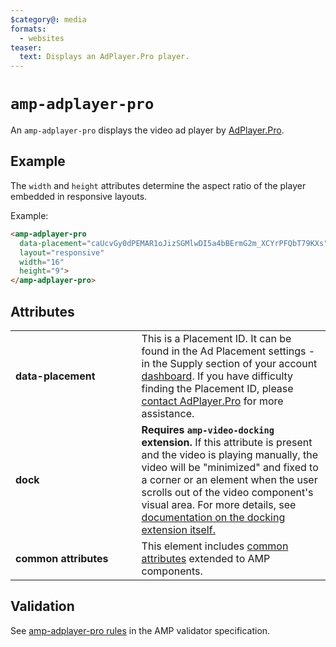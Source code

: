 ```yaml
---
$category@: media
formats:
  - websites
teaser:
  text: Displays an AdPlayer.Pro player.
---
```


<!--
Copyright 2020 The AMP HTML Authors. All Rights Reserved.

Licensed under the Apache License, Version 2.0 (the "License");
you may not use this file except in compliance with the License.
You may obtain a copy of the License at

      http://www.apache.org/licenses/LICENSE-2.0

Unless required by applicable law or agreed to in writing, software
distributed under the License is distributed on an "AS-IS" BASIS,
WITHOUT WARRANTIES OR CONDITIONS OF ANY KIND, either express or implied.
See the License for the specific language governing permissions and
limitations under the License.
-->

# `amp-adplayer-pro`

An `amp-adplayer-pro` displays the video ad player by [AdPlayer.Pro](https://adplayer.pro/).

## Example

The `width` and `height` attributes determine the aspect ratio of the player embedded in responsive layouts.

Example:

```html
<amp-adplayer-pro
  data-placement="caUcvGy0dPEMAR1oJizSGMlwDI5a4bBErmG2m_XCYrPFQbT79KXs"
  layout="responsive"
  width="16"
  height="9">
</amp-adplayer-pro>
```

## Attributes

<table>
  <tr>
    <td width="40%"><strong>data-placement</strong></td>
    <td>This is a Placement ID. It can be found in the Ad Placement settings - in the Supply section of your account <a href="https://adplayer.pro/login">dashboard</a>.
    If you have difficulty finding the Placement ID, please <a href="https://adplayer.pro/contacts">contact AdPlayer.Pro</a> for more assistance.</td>
  </tr>
  <tr>
    <td width="40%"><strong>dock</strong></td>
    <td><strong>Requires <code>amp-video-docking</code> extension.</strong> If this attribute is present and the video is playing manually, the video will be "minimized" and fixed to a corner or an element when the user scrolls out of the video component's visual area.
    For more details, see <a href="https://amp.dev/documentation/components/amp-video-docking">documentation on the docking extension itself.</a></td>
  </tr>
  <tr>
    <td width="40%"><strong>common attributes</strong></td>
    <td>This element includes <a href="https://amp.dev/documentation/guides-and-tutorials/learn/common_attributes">common attributes</a> extended to AMP components.</td>
  </tr>
</table>

## Validation

See [amp-adplayer-pro rules](https://github.com/ampproject/amphtml/blob/master/extensions/amp-adplayer-pro/validator-amp-adplayer-pro.protoascii) in the AMP validator specification.
